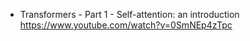 * Transformers - Part 1 - Self-attention: an introduction https://www.youtube.com/watch?v=0SmNEp4zTpc